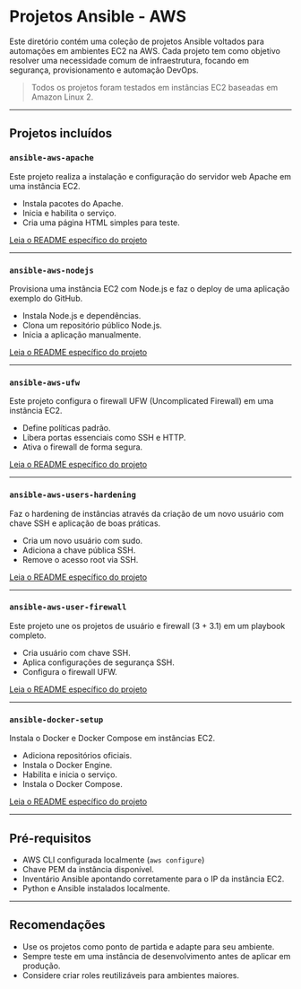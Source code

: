 # Projetos Ansible - AWS

Este diretório contém uma coleção de projetos Ansible voltados para automações em ambientes EC2 na AWS. Cada projeto tem como objetivo resolver uma necessidade comum de infraestrutura, focando em segurança, provisionamento e automação DevOps.

> Todos os projetos foram testados em instâncias EC2 baseadas em Amazon Linux 2.

---

## Projetos incluídos

### `ansible-aws-apache`
Este projeto realiza a instalação e configuração do servidor web Apache em uma instância EC2.

- Instala pacotes do Apache.
- Inicia e habilita o serviço.
- Cria uma página HTML simples para teste.

[Leia o README específico do projeto](./ansible-aws-apache/README.md)

---

### `ansible-aws-nodejs`
Provisiona uma instância EC2 com Node.js e faz o deploy de uma aplicação exemplo do GitHub.

- Instala Node.js e dependências.
- Clona um repositório público Node.js.
- Inicia a aplicação manualmente.

[Leia o README específico do projeto](./ansible-aws-nodejs/README.md)

---

### `ansible-aws-ufw`
Este projeto configura o firewall UFW (Uncomplicated Firewall) em uma instância EC2.

- Define políticas padrão.
- Libera portas essenciais como SSH e HTTP.
- Ativa o firewall de forma segura.

[Leia o README específico do projeto](./ansible-aws-ufw/README.md)

---

### `ansible-aws-users-hardening`
Faz o hardening de instâncias através da criação de um novo usuário com chave SSH e aplicação de boas práticas.

- Cria um novo usuário com sudo.
- Adiciona a chave pública SSH.
- Remove o acesso root via SSH.

[Leia o README específico do projeto](./ansible-aws-users-hardening/README.md)

---

### `ansible-aws-user-firewall`
Este projeto une os projetos de usuário e firewall (3 + 3.1) em um playbook completo.

- Cria usuário com chave SSH.
- Aplica configurações de segurança SSH.
- Configura o firewall UFW.

[Leia o README específico do projeto](./ansible-aws-user-firewall/README.md)

---

### `ansible-docker-setup`
Instala o Docker e Docker Compose em instâncias EC2.

- Adiciona repositórios oficiais.
- Instala o Docker Engine.
- Habilita e inicia o serviço.
- Instala o Docker Compose.

[Leia o README específico do projeto](./ansible-docker-setup/README.md)

---

## Pré-requisitos

- AWS CLI configurada localmente (`aws configure`)
- Chave PEM da instância disponível.
- Inventário Ansible apontando corretamente para o IP da instância EC2.
- Python e Ansible instalados localmente.

---

## Recomendações

- Use os projetos como ponto de partida e adapte para seu ambiente.
- Sempre teste em uma instância de desenvolvimento antes de aplicar em produção.
- Considere criar roles reutilizáveis para ambientes maiores.


